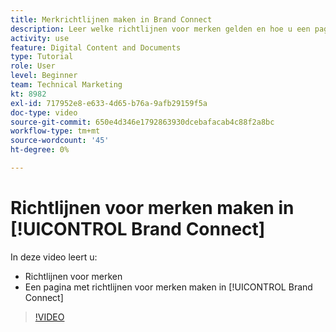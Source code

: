 ```yaml
---
title: Merkrichtlijnen maken in Brand Connect
description: Leer welke richtlijnen voor merken gelden en hoe u een pagina met richtlijnen voor merken maakt in Brand Connect for [!UICONTROL Workfront DAM].
activity: use
feature: Digital Content and Documents
type: Tutorial
role: User
level: Beginner
team: Technical Marketing
kt: 8982
exl-id: 717952e8-e633-4d65-b76a-9afb29159f5a
doc-type: video
source-git-commit: 650e4d346e1792863930dcebafacab4c88f2a8bc
workflow-type: tm+mt
source-wordcount: '45'
ht-degree: 0%

---
```


# Richtlijnen voor merken maken in [!UICONTROL Brand Connect]

In deze video leert u:

* Richtlijnen voor merken
* Een pagina met richtlijnen voor merken maken in [!UICONTROL Brand Connect]

>[!VIDEO](https://video.tv.adobe.com/v/335244/?quality=12&learn=on)
